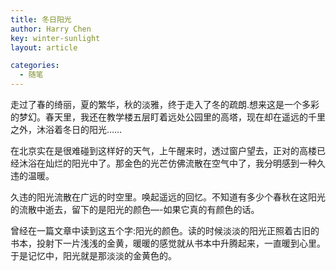```yaml
---
title: 冬日阳光
author: Harry Chen
key: winter-sunlight
layout: article

categories:
  - 随笔
---
```


  走过了春的绮丽，夏的繁华，秋的淡雅，终于走入了冬的疏朗.想来这是一个多彩的梦幻。春天里，我还在教学楼五层盯着远处公园里的高塔，现在却在遥远的千里之外，沐浴着冬日的阳光……

  在北京实在是很难碰到这样好的天气，上午醒来时，透过窗户望去，正对的高楼已经沐浴在灿烂的阳光中了。那金色的光芒仿佛流散在空气中了，我分明感到一种久违的温暖。

  久违的阳光流散在广远的时空里。唤起遥远的回忆。不知道有多少个春秋在这阳光的流散中逝去，留下的是阳光的颜色—-如果它真的有颜色的话。

  曾经在一篇文章中读到这五个字:阳光的颜色。读的时候淡淡的阳光正照着古旧的书本，投射下一片浅浅的金黄，暖暖的感觉就从书本中升腾起来，一直暖到心里。于是记忆中，阳光就是那淡淡的金黄色的。
